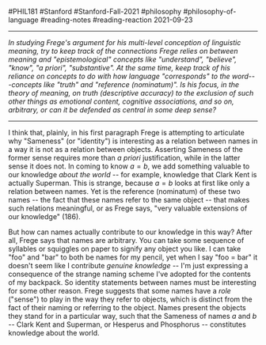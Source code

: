 #PHIL181 #Stanford #Stanford-Fall-2021 #philosophy #philosophy-of-language #reading-notes #reading-reaction
2021-09-23
___
*In studying Frege's argument for his multi-level conception of linguistic meaning, try to keep track of the connections Frege relies on between meaning and "epistemological" concepts like "understand", "believe", "know", "a priori", "substantive". At the same time, keep track of his reliance on concepts to do with how language "corresponds" to the word---concepts like "truth" and "reference (nominatum)". Is his focus, in the theory of meaning, on truth (descriptive accuracy) to the exclusion of such other things as emotional content, cognitive associations, and so on, arbitrary, or can it be defended as central in some deep sense?*
___
I think that, plainly, in his first paragraph Frege is attempting to articulate why "Sameness" (or "identity") is interesting as a relation between names in a way it is not as a relation between objects. Asserting Sameness of the former sense requires more than *a priori* justification, while in the latter sense it does not. In coming to know $a = b$, we add something valuable to our knowledge *about the world* -- for example, knowledge that Clark Kent is actually Superman. This is strange, because $a = b$ looks at first like only a relation between names. Yet is the reference (nominatum) of these two names -- the fact that these names refer to the same object -- that makes such relations meaningful, or as Frege says, "very valuable extensions of our knowledge" (186).

But how can names actually contribute to our knowledge in this way? After all, Frege says that names are arbitrary. You can take some sequence of syllables or squiggles on paper to signify any object you like. I can take "foo" and "bar" to both be names for my pencil, yet when I say "foo = bar" it doesn't seem like I contribute *genuine knowledge* -- I'm just expressing a consequence of the strange naming scheme I've adopted for the contents of my backpack. So identity statements between names must be interesting for some other reason. Frege suggests that some names have a *role* ("sense") to play in the way they refer to objects, which is distinct from the fact of their naming or referring to the object. Names present the objects they stand for in a particular way, such that the Sameness of names $a$ and $b$ -- Clark Kent and Superman, or Hesperus and Phosphorus -- constitutes knowledge about the world.